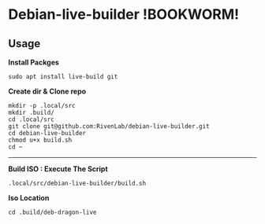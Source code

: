 # Debian-live-builder !BOOKWORM!

## Usage

**Install Packges**
```
sudo apt install live-build git
```

**Create dir & Clone repo**
```
mkdir -p .local/src
mkdir .build/
cd .local/src
git clone git@github.com:RivenLab/debian-live-builder.git
cd debian-live-builder
chmod u+x build.sh
cd ~
```
---
**Build ISO : Execute The Script**
```
.local/src/debian-live-builder/build.sh  
```
**Iso Location**
```
cd .build/deb-dragon-live
```
